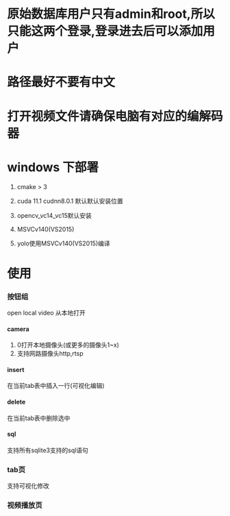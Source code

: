 # 原始数据库用户只有admin和root,所以只能这两个登录,登录进去后可以添加用户

# 路径最好不要有中文
# 打开视频文件请确保电脑有对应的编解码器

# windows 下部署

1. cmake > 3

2. cuda 11.1 cudnn8.0.1 默认默认安装位置

3. opencv_vc14_vc15默认安装

4. MSVCv140(VS2015)

5. yolo使用MSVCv140(VS2015)编译

# 使用

### 按钮组  
open local video 从本地打开  

#### camera 
1. 0打开本地摄像头(或更多的摄像头1~x)  
2. 支持网路摄像头http,rtsp  
#### insert  
在当前tab表中插入一行(可视化编辑)  
#### delete  
在当前tab表中删除选中  
#### sql 
支持所有sqlite3支持的sql语句

### tab页
支持可视化修改

### 视频播放页